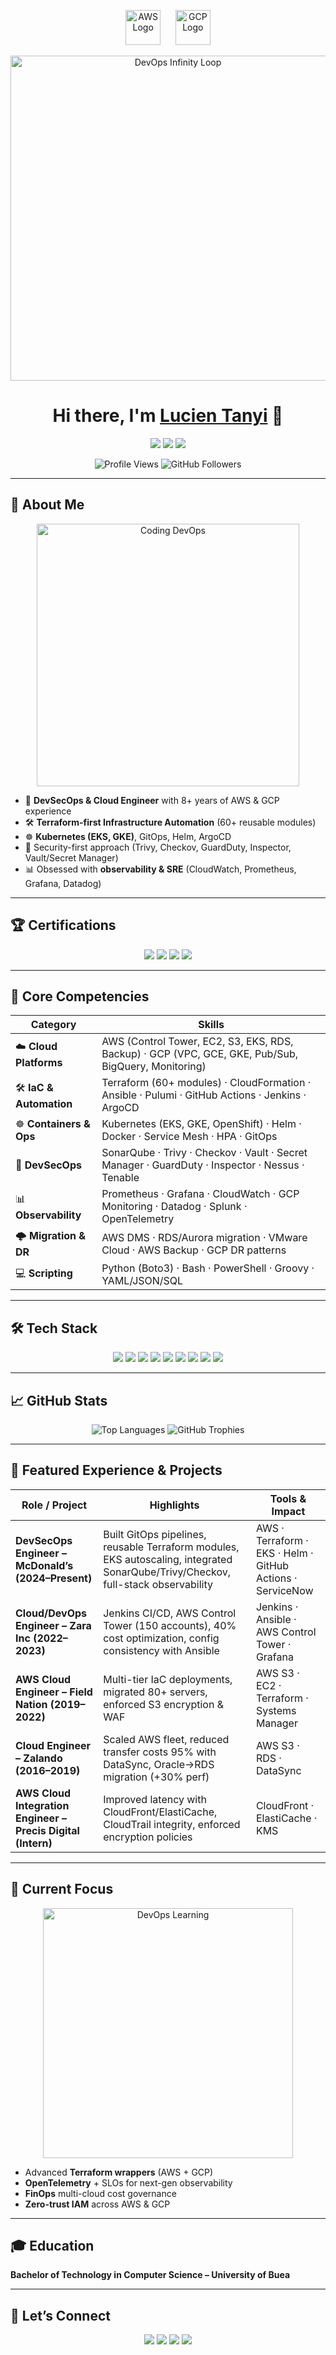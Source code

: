<!-- Cloud Logos -->
<p align="center">
  <img src="https://upload.wikimedia.org/wikipedia/commons/9/93/Amazon_Web_Services_Logo.svg" height="56" alt="AWS Logo"/>
  &nbsp;&nbsp;&nbsp;&nbsp;
  <img src="https://upload.wikimedia.org/wikipedia/commons/5/51/Google_Cloud_logo.svg" height="56" alt="GCP Logo"/>
</p>

<!-- Animated DevOps Loop -->
<p align="center">
  <img src="https://user-images.githubusercontent.com/74038190/216655594-55f3cf79-5b8d-4f0e-a8f2-9f06f43ab5b7.gif" width="520" alt="DevOps Infinity Loop" />
</p>

<h1 align="center">Hi there, I'm <a href="https://github.com/lucien95">Lucien Tanyi</a> 👋</h1>

<p align="center">
  <a href="https://www.cloudwithlucien.com/"><img src="https://img.shields.io/badge/Portfolio-cloudwithlucien.com-1f6feb?style=for-the-badge&logo=google-chrome" /></a>
  <a href="https://github.com/lucien95"><img src="https://img.shields.io/badge/GitHub-lucien95-000?style=for-the-badge&logo=github" /></a>
  <a href="https://www.linkedin.com/in/lucien-tanyi/"><img src="https://img.shields.io/badge/LinkedIn-Lucien%20Tanyi-0A66C2?style=for-the-badge&logo=linkedin" /></a>
</p>

<p align="center">
  <img src="https://komarev.com/ghpvc/?username=lucien95&label=Profile%20Views&color=0e75b6&style=flat" alt="Profile Views" />
  <img src="https://img.shields.io/github/followers/lucien95?label=Followers&style=social" alt="GitHub Followers" />
</p>

---

## 🚀 About Me

<p align="center">
  <img src="https://media.giphy.com/media/qgQUggAC3Pfv687qPC/giphy.gif" width="420" alt="Coding DevOps">
</p>

- 🔧 **DevSecOps & Cloud Engineer** with 8+ years of AWS & GCP experience  
- 🛠️ **Terraform-first Infrastructure Automation** (60+ reusable modules)  
- ☸️ **Kubernetes (EKS, GKE)**, GitOps, Helm, ArgoCD  
- 🔐 Security-first approach (Trivy, Checkov, GuardDuty, Inspector, Vault/Secret Manager)  
- 📊 Obsessed with **observability & SRE** (CloudWatch, Prometheus, Grafana, Datadog)  

---

## 🏆 Certifications

<p align="center">
  <img src="https://img.shields.io/badge/AWS-SysOps%20Administrator-FF9900?style=for-the-badge&logo=amazonaws&logoColor=white" />
  <img src="https://img.shields.io/badge/AWS-DevOps%20Engineer%20Pro-FF9900?style=for-the-badge&logo=amazonaws&logoColor=white" />
  <img src="https://img.shields.io/badge/Google%20Cloud-Professional%20DevOps%20Engineer-4285F4?style=for-the-badge&logo=googlecloud&logoColor=white" />
  <img src="https://img.shields.io/badge/HashiCorp-Terraform%20Associate-5C4EE5?style=for-the-badge&logo=terraform&logoColor=white" />
</p>

---

## 💼 Core Competencies

| **Category**            | **Skills** |
|--------------------------|------------|
| ☁️ **Cloud Platforms**   | AWS (Control Tower, EC2, S3, EKS, RDS, Backup) · GCP (VPC, GCE, GKE, Pub/Sub, BigQuery, Monitoring) |
| 🛠️ **IaC & Automation** | Terraform (60+ modules) · CloudFormation · Ansible · Pulumi · GitHub Actions · Jenkins · ArgoCD |
| ☸️ **Containers & Ops** | Kubernetes (EKS, GKE, OpenShift) · Helm · Docker · Service Mesh · HPA · GitOps |
| 🔐 **DevSecOps**        | SonarQube · Trivy · Checkov · Vault · Secret Manager · GuardDuty · Inspector · Nessus · Tenable |
| 📊 **Observability**    | Prometheus · Grafana · CloudWatch · GCP Monitoring · Datadog · Splunk · OpenTelemetry |
| 🌩️ **Migration & DR**  | AWS DMS · RDS/Aurora migration · VMware Cloud · AWS Backup · GCP DR patterns |
| 💻 **Scripting**        | Python (Boto3) · Bash · PowerShell · Groovy · YAML/JSON/SQL |

---

## 🛠️ Tech Stack

<p align="center">
  <img src="https://img.shields.io/badge/AWS-%23FF9900.svg?style=for-the-badge&logo=amazon-aws&logoColor=white" />
  <img src="https://img.shields.io/badge/Google%20Cloud-%234285F4.svg?style=for-the-badge&logo=google-cloud&logoColor=white" />
  <img src="https://img.shields.io/badge/Terraform-%235835CC.svg?style=for-the-badge&logo=terraform&logoColor=white" />
  <img src="https://img.shields.io/badge/Ansible-%23EE0000.svg?style=for-the-badge&logo=ansible&logoColor=white" />
  <img src="https://img.shields.io/badge/Kubernetes-%23326CE5.svg?style=for-the-badge&logo=kubernetes&logoColor=white" />
  <img src="https://img.shields.io/badge/Docker-%232496ED.svg?style=for-the-badge&logo=docker&logoColor=white" />
  <img src="https://img.shields.io/badge/GitHub%20Actions-%232671E5.svg?style=for-the-badge&logo=github-actions&logoColor=white" />
  <img src="https://img.shields.io/badge/Jenkins-%23D24939.svg?style=for-the-badge&logo=jenkins&logoColor=white" />
  <img src="https://img.shields.io/badge/ArgoCD-%23EF7B4D.svg?style=for-the-badge&logo=argo&logoColor=white" />
</p>

---

## 📈 GitHub Stats

<p align="center">
  <img src="https://github-readme-stats.vercel.app/api/top-langs/?username=lucien95&layout=compact&theme=tokyonight" alt="Top Languages" />
  <img src="https://github-profile-trophy.vercel.app/?username=lucien95&theme=onedark&margin-w=10&margin-h=10" alt="GitHub Trophies" />
</p>

---

## 🎯 Featured Experience & Projects

| **Role / Project** | **Highlights** | **Tools & Impact** |
|---------------------|----------------|---------------------|
| **DevSecOps Engineer – McDonald’s (2024–Present)** | Built GitOps pipelines, reusable Terraform modules, EKS autoscaling, integrated SonarQube/Trivy/Checkov, full-stack observability | AWS · Terraform · EKS · Helm · GitHub Actions · ServiceNow |
| **Cloud/DevOps Engineer – Zara Inc (2022–2023)** | Jenkins CI/CD, AWS Control Tower (150 accounts), 40% cost optimization, config consistency with Ansible | Jenkins · Ansible · AWS Control Tower · Grafana |
| **AWS Cloud Engineer – Field Nation (2019–2022)** | Multi-tier IaC deployments, migrated 80+ servers, enforced S3 encryption & WAF | AWS S3 · EC2 · Terraform · Systems Manager |
| **Cloud Engineer – Zalando (2016–2019)** | Scaled AWS fleet, reduced transfer costs 95% with DataSync, Oracle→RDS migration (+30% perf) | AWS S3 · RDS · DataSync |
| **AWS Cloud Integration Engineer – Precis Digital (Intern)** | Improved latency with CloudFront/ElastiCache, CloudTrail integrity, enforced encryption policies | CloudFront · ElastiCache · KMS |

---

## 🌱 Current Focus

<p align="center">
  <img src="https://media.giphy.com/media/L1R1tvI9svkIWwpVYr/giphy.gif" width="400" alt="DevOps Learning">
</p>

- Advanced **Terraform wrappers** (AWS + GCP)  
- **OpenTelemetry** + SLOs for next-gen observability  
- **FinOps** multi-cloud cost governance  
- **Zero-trust IAM** across AWS & GCP  

---

## 🎓 Education
**Bachelor of Technology in Computer Science – University of Buea**

---

## 🤝 Let’s Connect

<p align="center">
  <a href="https://www.cloudwithlucien.com/"><img src="https://img.shields.io/badge/Portfolio-cloudwithlucien.com-1f6feb?style=for-the-badge&logo=google-chrome" /></a>
  <a href="https://github.com/lucien95"><img src="https://img.shields.io/badge/GitHub-lucien95-000?style=for-the-badge&logo=github" /></a>
  <a href="https://www.linkedin.com/in/lucien-tanyi/"><img src="https://img.shields.io/badge/LinkedIn-Lucien%20Tanyi-0A66C2?style=for-the-badge&logo=linkedin" /></a>
  <a href="mailto:lucientanyitanyi@gmail.com"><img src="https://img.shields.io/badge/Email-Contact-red?logo=gmail&style=for-the-badge" /></a>
</p>

